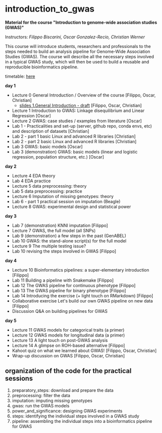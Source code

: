 # introduction_to_gwas

**Material for the course "Introduction to genome-wide association studies (GWAS)"**

Instructors: *Filippo Biscarini, Oscar Gonzalez-Recio, Christian Werner*

This course will introduce students, researchers and professionals to the steps needed to build an analysis pipeline for Genome-Wide Association Studies (GWAS). The course will describe all the necessary steps involved in a typical GWAS study, which will then be used to build a reusable and reproducible bioinformatics pipeline.

timetable: [here](https://docs.google.com/spreadsheets/d/1Cy8vBD6I_no8UPzYPU9bz7ASWyI3bc4Y9vcdr5S1TBw/edit#gid=0)

**day 1**

- Lecture 0	General Introduction / Overview of the course [Filippo, Oscar, Christian]
    - [slides 1.General Introduction - draft](slides/1.General_Introduction.pdf) [Filippo, Oscar, Christian]
- Lecture 1	Introduction to GWAS: Linkage disequilibrium and Linear Regression [Oscar]
- Lecture 2	GWAS: case studies / examples from literature [Oscar]
- Lab 1 - Practicalities and set-up (server, github repo, conda envs, etc) and description of datasets [Christian]
- Lab 2 - part 1 basic Linux and advanced R libraries [Christian]
- Lab 2 - part 2 basic Linux and advanced R libraries [Christian]
- Lab 3	GWAS: basic models [Oscar]
- Lab 3 (demonstration) GWAS: basic models (linear and logistic regression, population structure, etc.) [Oscar]

**day 2**

- Lecture 4 EDA theory
- Lab 4 EDA practice
- Lecture 5 data preprocessing: theory
- Lab 5 data preprocessing: practice
- Lecture 6	Imputation of missing genotypes: theory
- Lab 6 - part 1 practical session on imputation (Beagle)
- Lecture 8 GWAS: experimental design and statistical power

**day 3**

- Lab 7 (demonstration) KNNI imputation [Filippo]
- Lecture 7 GWAS, the full model (all SNPs)
- Lab 9 (demonstration)  a few steps in the past (GenABEL)
- Lab 10 GWAS: the stand-alone script(s) for the full model
- Lecture 9 The multiple testing issue?
- Lab 10 revising the steps involved in GWAS [Filippo]

**day 4**

- Lecture 10 Bioinformatics pipelines: a super-elementary introduction [Filippo]
- Lab 11 Building a pipeline with Snakemake [Filippo]
- Lab 12 The GWAS pipeline for continuous phenotype [Filippo]
- Lab 13 The GWAS pipeline for binary phenotype [Filippo]
- Lab 14 Introducing the exercise (+ light touch on RMarkdown) [Filippo]
- Collaborative exercise Let's build our own GWAS pipeline on new data [Filippo]
- Discussion Q&A on building pipelines for GWAS

**day 5**

- Lecture 11 GWAS models for categorical traits (a primer) 
- Lecture 12 GWAS models for longitudinal data (a primer)
- Lecture 13 A light touch on post-GWAS analysis
- Lecture 14 A glimpse on ROH-based alternative [Filippo]
- Kahoot quiz on what we learned about GWAS! [Filippo, Oscar, Christian]
- Wrap-up discussion on GWAS [Filippo, Oscar, Christian]

## organization of the code for the practical sessions

1. preparatory_steps: download and prepare the data
2. preprocessing: filter the data
3. imputation: imputing missing genotypes
4. gwas: run the GWAS models
5. power_and_significance: designing GWAS experiments
6. steps: identifying the individual steps involved in a GWAS study
7. pipeline: assembling the individual steps into a bioinformatics pipeline for GWAS
